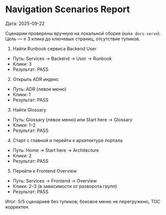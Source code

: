 # Navigation Scenarios Report

Дата: 2025-09-22

Сценарии проверены вручную на локальной сборке (`make docs-serve`). Цель — ≤ 3 клика до ключевых страниц, отсутствие тупиков.

1) Найти Runbook сервиса Backend User
- Путь: Services → Backend → User → Runbook
- Клики: 3
- Результат: PASS

2) Открыть ADR индекс
- Путь: ADR (левое меню)
- Клики: 1
- Результат: PASS

3) Найти Glossary
- Путь: Glossary (левое меню) или Start here → Glossary
- Клики: 1–2
- Результат: PASS

4) Старт с главной и перейти к архитектуре портала
- Путь: Home → Start here → Architecture
- Клики: 2
- Результат: PASS

5) Перейти к Frontend Overview
- Путь: Services → Frontend → Overview
- Клики: 2–3 (в зависимости от разворота групп)
- Результат: PASS

Итог: 5/5 сценариев без тупиков; боковое меню не перегружено, TOC корректен.
